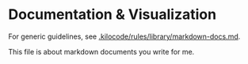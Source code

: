 # Documentation & Visualization

For generic guidelines, see [.kilocode/rules/library/markdown-docs.md](.kilocode/rules/library/markdown-docs.md).

This file is about markdown documents you write for me.